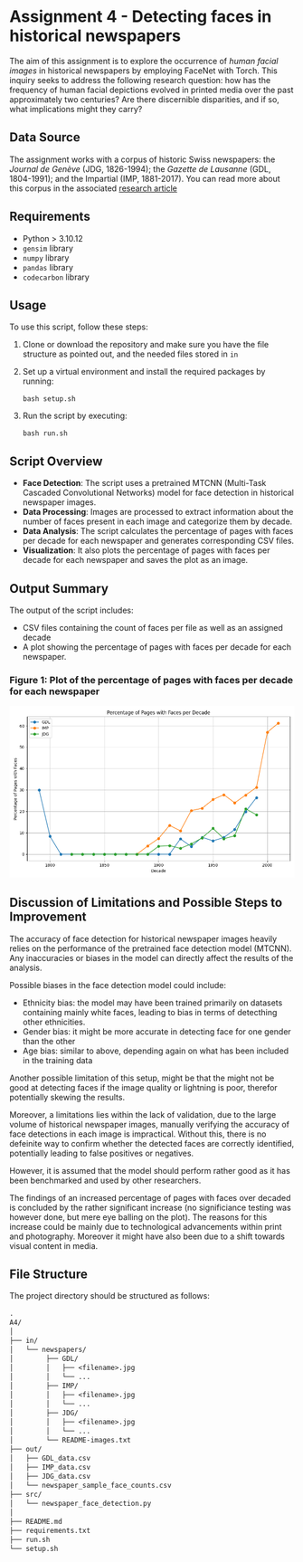 # Assignment 4 - Detecting faces in historical newspapers
The aim of this assignment is to explore the occurrence of *human facial images* in historical newspapers by employing FaceNet with Torch. This inquiry seeks to address the following research question: how has the frequency of human facial depictions evolved in printed media over the past approximately two centuries? Are there discernible disparities, and if so, what implications might they carry?

## Data Source
The assignment works with a corpus of historic Swiss newspapers: the *Journal de Genève* (JDG, 1826-1994); the *Gazette de Lausanne* (GDL, 1804-1991); and the Impartial (IMP, 1881-2017). You can read more about this corpus in the associated [research article](https://zenodo.org/records/3706863)

## Requirements
- Python > 3.10.12
- `gensim` library
- `numpy` library
- `pandas` library
- `codecarbon` library

## Usage
To use this script, follow these steps:

1. Clone or download the repository and make sure you have the file structure as pointed out, and the needed files stored in `in`

2. Set up a virtual environment and install the required packages by running:
    ```
    bash setup.sh
    ```

3. Run the script by executing:
    ```
    bash run.sh
    ```

## Script Overview
- **Face Detection**: The script uses a pretrained MTCNN (Multi-Task Cascaded Convolutional Networks) model for face detection in historical newspaper images.
- **Data Processing**: Images are processed to extract information about the number of faces present in each image and categorize them by decade.
- **Data Analysis**: The script calculates the percentage of pages with faces per decade for each newspaper and generates corresponding CSV files.
- **Visualization**: It also plots the percentage of pages with faces per decade for each newspaper and saves the plot as an image.

## Output Summary
The output of the script includes:

- CSV files containing the count of faces per file as well as an assigned decade
- A plot showing the percentage of pages with faces per decade for each newspaper.

### Figure 1: Plot of the percentage of pages with faces per decade for each newspaper
![Percentage of faces plot](out/percentage_of_faces_per_decade.png)

## Discussion of Limitations and Possible Steps to Improvement
The accuracy of face detection for historical newspaper images heavily relies on the performance of the pretrained face detection model (MTCNN). Any inaccuracies or biases in the model can directly affect the results of the analysis.

Possible biases in the face detection model could include:
- Ethnicity bias: the model may have been trained primarily on datasets containing mainly white faces, leading to bias in terms of detecthing other ethnicities.
- Gender bias: it might be more accurate in detecting face for one gender than the other
- Age bias: similar to above, depending again on what has been included in the training data

Another possible limitation of this setup, might be that the might not be good at detecting faces if the image quality or lightning is poor, therefor potentially skewing the results.

Moreover, a limitations lies within the lack of validation, due to the large volume of historical newspaper images, manually verifying the accuracy of face detections in each image is impractical. Without this, there is no defeinite way to confirm whether the detected faces are correctly identified, potentially leading to false positives or negatives. 

However, it is assumed that the model should perform rather good as it has been benchmarked and used by other researchers.

The findings of an increased percentage of pages with faces over decaded is concluded by the rather significant increase (no significiance testing was however done, but mere eye balling on the plot). The reasons for this increase could be mainly due to technological advancements within print and photography. Moreover it might have also been due to a shift towards visual content in media. 

## File Structure
The project directory should be structured as follows:

```
.
A4/
│
├── in/
│   └── newspapers/
│        ├── GDL/
│        │   ├── <filename>.jpg
│        │   └── ...
│        ├── IMP/
│        │   ├── <filename>.jpg
│        │   └── ...
│        ├── JDG/
│        │   ├── <filename>.jpg
│        │   └── ...
│        └── README-images.txt
├── out/
│   ├── GDL_data.csv
│   ├── IMP_data.csv
│   ├── JDG_data.csv
│   └── newspaper_sample_face_counts.csv
├── src/
│   └── newspaper_face_detection.py
│
├── README.md
├── requirements.txt
├── run.sh
└── setup.sh
```